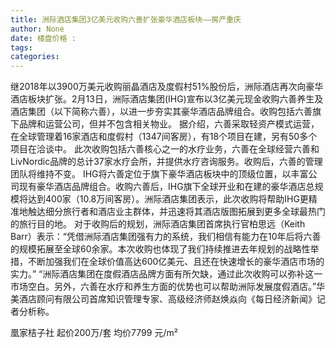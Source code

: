 ```yaml
---
title: 洲际酒店集团3亿美元收购六善扩张豪华酒店板块——房产重庆
author: None
date: 楼盘价格 : 
tags: 
categories: 
---
```

                        
<!-- more -->
继2018年以3900万美元收购丽晶酒店及度假村51%股份后，洲际酒店再次向豪华酒店板块扩张。2月13日，洲际酒店集团(IHG)宣布以3亿美元现金收购六善养生及酒店集团（以下简称六善），以进一步夯实其豪华酒店品牌组合。收购包括六善旗下品牌和运营公司，但并不包含相关物业。
据介绍，六善采取轻资产模式运营，在全球管理着16家酒店和度假村（1347间客房），有18个项目在建，另有50多个项目在洽谈中。
此次收购包括六善核心之一的水疗业务，六善在全球经营六善和LivNordic品牌的总计37家水疗会所，并提供水疗咨询服务。收购后，六善的管理团队将维持不变。
IHG将六善定位于旗下豪华酒店板块中的顶级位置，以丰富公司现有豪华酒店品牌组合。收购六善后，IHG旗下全球开业和在建的豪华酒店总规模将达到400家（10.8万间客房）。洲际酒店集团表示，此次收购将帮助IHG更精准地触达细分旅行者和酒店业主群体，并迅速将其酒店版图拓展到更多全球最热门的旅行目的地。
对于收购后的规划，洲际酒店集团首席执行官柏思远（Keith Barr）表示：“凭借洲际酒店集团强有力的系统，我们相信有能力在10年后将六善的规模拓展至全球60余家。本次收购也体现了我们持续推进去年规划的战略性举措，不断加强我们在全球价值高达600亿美元、且还在快速增长的豪华酒店市场的实力。”
“洲际酒店集团在度假酒店品牌方面有所欠缺，通过此次收购可以弥补这一市场空白。另外，六善在水疗和养生方面的优势也可以帮助洲际发展度假酒店。”华美酒店顾问有限公司首席知识管理专家、高级经济师赵焕焱向《每日经济新闻》记者分析称。
                        
                        
                        
                        
                                        
                    
                    
                
                    
                    
                    
                
                    
                
凰家桔子社
起价200万/套
均价7799 元/m²
	                        
	                    
	                        
	                    
